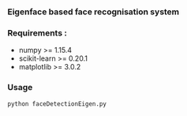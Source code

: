 
### Eigenface based face recognisation system



### Requirements :
* numpy >= 1.15.4
* scikit-learn >= 0.20.1
* matplotlib >= 3.0.2


### Usage
```
python faceDetectionEigen.py 
```


